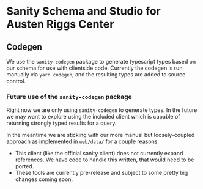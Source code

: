 # Sanity Schema and Studio for Austen Riggs Center

## Codegen

We use the `sanity-codegen` package to generate typescript types based on our
schema for use with clientside code. Currently the codegen is run manually via
`yarn codegen`, and the resulting types are added to source control.

### Future use of the `sanity-codegen` package

Right now we are only using `sanity-codegen` to generate types. In the future we
may want to explore using the included client which is capable of returning
strongly typed results for a query.

In the meantime we are sticking with our more manual but loosely-coupled
approach as implemented in `web/data/` for a couple reasons:

- This client (like the official sanity client) does not currently expand
  references. We have code to handle this written, that would need to be ported.
- These tools are currently pre-release and subject to some pretty big changes
  coming soon.
